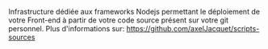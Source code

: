 Infrastructure dédiée aux frameworks Nodejs permettant le déploiement de votre Front-end à partir de votre code source présent sur votre git personnel.
Plus d'informations sur: https://github.com/axelJacquet/scripts-sources
